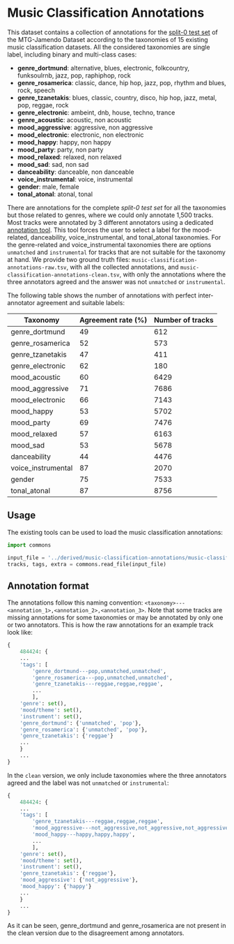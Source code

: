 # Music Classification Annotations

This dataset contains a collection of annotations for the [split-0 test set](data/splits/split-0/autotagging-test.tsv) of the MTG-Jamendo Dataset according to the taxonomies of 15 existing music classification datasets.
All the considered taxonomies are single label, including binary and multi-class cases:

- **genre_dortmund**: alternative, blues, electronic, folkcountry, funksoulrnb, jazz, pop, raphiphop, rock
- **genre_rosamerica**: classic, dance, hip hop, jazz, pop, rhythm and blues, rock, speech
- **genre_tzanetakis**: blues, classic, country, disco, hip hop, jazz, metal, pop, reggae, rock
- **genre_electronic**: ambeint, dnb, house, techno, trance
- **genre_acoustic**: acoustic, non acoustic
- **mood_aggressive**: aggressive, non aggressive
- **mood_electronic**: electronic, non electronic
- **mood_happy**: happy, non happy
- **mood_party**: party, non party
- **mood_relaxed**: relaxed, non relaxed
- **mood_sad**: sad, non sad
- **danceability**: danceable, non danceable
- **voice_instrumental**: voice, instrumental
- **gender**: male, female
- **tonal_atonal**: atonal, tonal


There are annotations for the complete *split-0 test set* for all the taxonomies but those related to genres, where we could only annotate 1,500 tracks.
Most tracks were annotated by 3 different annotators using a dedicated [annotation tool](https://github.com/mtg/mtg-jamendo-annotator).
This tool forces the user to select a label for the mood-related, danceability, voice_instrumental, and tonal_atonal taxonomies.
For the genre-related and voice_instrumental taxonomies there are options `unmatched` and `instrumental` for tracks that are not suitable for the taxonomy at hand.
We provide two ground truth files: `music-classification-annotations-raw.tsv`, with all the collected annotations, and `music-classification-annotations-clean.tsv`, with only the annotations where the three annotators agreed and the answer was not `unmatched` or `instrumental`.

The following table shows the number of annotations with perfect inter-annotator agreement and suitable labels:

| Taxonomy | Agreement rate (%) | Number of tracks |
|---|---|---|
| genre_dortmund | 49 | 612 |
| genre_rosamerica | 52 | 573 |
| genre_tzanetakis | 47 | 411 |
| genre_electronic | 62 | 180 |
| mood_acoustic | 60 | 6429 |
| mood_aggressive | 71 | 7686 |
| mood_electronic | 66 | 7143 |
| mood_happy | 53 | 5702 |
| mood_party | 69 | 7476 |
| mood_relaxed | 57 | 6163 |
| mood_sad | 53 | 5678 |
| danceability | 44 | 4476 |
| voice_instrumental | 87 | 2070 |
| gender | 75 | 7533 |
| tonal_atonal | 87 | 8756 |

## Usage
The existing tools can be used to load the music classification annotations:

```python
import commons

input_file = '../derived/music-classification-annotations/music-classification-annotations-clean.tsv'
tracks, tags, extra = commons.read_file(input_file)
```

## Annotation format
The annotations follow this naming convention: `<taxonomy>---<annotation_1>,<annotation_2>,<annotation_3>`.
Note that some tracks are missing annotations for some taxonomies or may be annotated by only one or two annotators.
This is how the raw annotations for an example track look like:

```python
{
    484424: {
    ...
    'tags': [
        'genre_dortmund---pop,unmatched,unmatched',
        'genre_rosamerica---pop,unmatched,unmatched',
        'genre_tzanetakis---reggae,reggae,reggae',
        ...
        ],
    'genre': set(),
    'mood/theme': set(),
    'instrument': set(),
    'genre_dortmund': {'unmatched', 'pop'},
    'genre_rosamerica': {'unmatched', 'pop'},
    'genre_tzanetakis': {'reggae'}
    ...
    }
    ...
}
```

In the `clean` version, we only include taxonomies where the three annotators agreed and the label was not `unmatched` or `instrumental`:

```python
{
    484424: {
    ...
    'tags': [
        'genre_tzanetakis---reggae,reggae,reggae',
        'mood_aggressive---not_aggressive,not_aggressive,not_aggressive',
        'mood_happy---happy,happy,happy',
        ...
        ],
    'genre': set(),
    'mood/theme': set(),
    'instrument': set(),
    'genre_tzanetakis': {'reggae'},
    'mood_aggressive': {'not_aggressive'},
    'mood_happy': {'happy'}
    ...
    }
    ...
}
```
As it can be seen, genre_dortmund and genre_rosamerica are not present in the clean version due to the disagreement among annotators.
